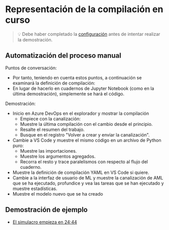 # <a name="show-the-build-in-progress"></a>Representación de la compilación en curso

> 💡 Debe haber completado la [configuración](../DEMO.md) antes de intentar realizar la demostración.

## <a name="automating-the-manual-process"></a>Automatización del proceso manual

Puntos de conversación:

* Por tanto, teniendo en cuenta estos puntos, a continuación se examinará la definición de compilación:
* En lugar de hacerlo en cuadernos de Jupyter Notebook (como en la última demostración), simplemente se hará el código.

Demostración:

* Inicio en Azure DevOps en el explorador y mostrar la compilación
  * Empiece con la canalización:
  * Muestre la última compilación con el cambio desde el principio.
  * Resalte el resumen del trabajo.
  * Busque en el registro "Volver a crear y enviar la canalización".
* Cambie a VS Code y muestre el mismo código en un archivo de Python puro:
  * Muestre las importaciones.
  * Muestre los argumentos agregados.
  * Recorra el resto y trace paralelismos con respecto al flujo del cuaderno.
* Muestre la definición de compilación YAML en VS Code si quiere.
* Cambie a la interfaz de usuario de ML y muestre la canalización de AML que se ha ejecutado, profundice y vea las tareas que se han ejecutado y muestre estadísticas.
* Muestre el modelo nuevo que se ha creado

## <a name="example-demo"></a>Demostración de ejemplo

* [El simulacro empieza en 24:44](https://youtu.be/UgM8_4fAni8?t=1484)
